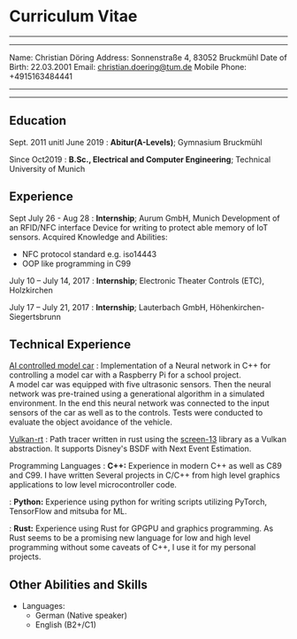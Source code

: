 Curriculum Vitae
================ 

----

--------------- ----
Name:           Christian Döring
Address:        Sonnenstraße 4, 83052 Bruckmühl
Date of Birth:  22.03.2001
Email:          <christian.doering@tum.de>
Mobile Phone:      +4915163484441
--------------- ----

----

Education
---------

Sept. 2011 unitl June 2019
:   **Abitur(A-Levels)**; Gymnasium Bruckmühl

Since Oct2019
:   **B.Sc., Electrical and Computer Engineering**; Technical University of Munich

Experience
----------

Sept July 26 - Aug 28
:   **Internship**; Aurum GmbH, Munich
Development of an RFID/NFC interface Device for writing to protect able memory of IoT sensors.
Acquired Knowledge and Abilities:

* NFC protocol standard e.g. iso14443
* OOP like programming in C99

July 10 – July 14, 2017
:   **Internship**; Electronic Theater Controls (ETC), Holzkirchen

July 17 – July 21, 2017
:   **Internship**; Lauterbach GmbH, Höhenkirchen-Siegertsbrunn 

Technical Experience
--------------------

[AI controlled model car](https://github.com/DoeringChristian/SNNL-car-simulator)
:   Implementation of a Neural network in C++ for controlling a model car with
a Raspberry Pi for a school project.\
A model car was equipped with five ultrasonic sensors. Then the neural network
was pre-trained using a generational algorithm in a simulated environment. In
the end this neural network was connected to the input sensors of the car as well as to
the controls. Tests were conducted to evaluate the object avoidance of the vehicle.

[Vulkan-rt](https://github.com/DoeringChristian/vulkan-rt)
:   Path tracer written in rust using the [screen-13](https://github.com/attackgoat/screen-13) library as a Vulkan abstraction.
    It supports Disney's BSDF with Next Event Estimation.

Programming Languages
:   **C++:** Experience in modern C++ as well as C89 and C99.
    I have written Several projects in C/C++ from high level graphics
    applications to low level microcontroller code.
    
:   **Python:** Experience using python for writing scripts utilizing PyTorch, TensorFlow and mitsuba for ML.

:   **Rust:** Experience using Rust for GPGPU and graphics programming.
    As Rust seems to be a promising new language for low and high
    level programming without some caveats of C++, I use it for my personal
    projects.

Other Abilities and Skills
--------------------------

* Languages:
    - German (Native speaker)
    - English (B2+/C1)


